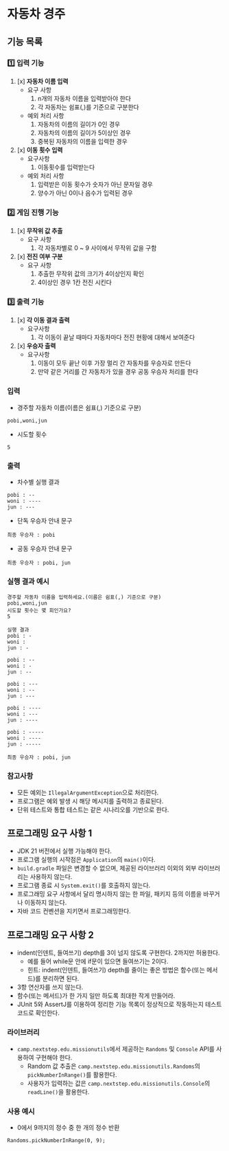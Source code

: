# 자동차 경주

## 기능 목록

### 1️⃣ 입력 기능
1. [x] **자동차 이름 입력**
    - 요구 사항
        1. n개의 자동차 이름을 입력받아야 한다
        2. 각 자동차는 쉼표(,)를 기준으로 구분한다
    - 예외 처리 사항
        1. 자동차의 이름의 길이가 0인 경우
        2. 자동차의 이름의 길이가 5이상인 경우
        3. 중복된 자동차의 이름을 입력한 경우
2. [x] **이동 횟수 입력**
    - 요구사항
        1. 이동횟수를 입력받는다
    - 예외 처리 사항
        1. 입력받은 이동 횟수가 숫자가 아닌 문자일 경우
        2. 양수가 아닌 0이나 음수가 입력된 경우

### 2️⃣ 게임 진행 기능
1. [x] **무작위 값 추출**
    - 요구 사항
        1. 각 자동차별로 0 ~ 9 사이에서 무작위 값을 구함
2. [x] **전진 여부 구분**
    - 요구 사항
        1. 추출한 무작위 값의 크기가 4이상인지 확인
        2. 4이상인 경우 1칸 전진 시킨다

### 3️⃣ 출력 기능
1. [x] **각 이동 결과 출력**
    - 요구사항
        1. 각 이동이 끝날 때마다 자동차마다 전진 현황에 대해서 보여준다
2. [x] **우승자 출력**
    - 요구사항
        1. 이동이 모두 끝난 이후 가장 멀리 간 자동차를 우승자로 만든다
        2. 만약 같은 거리를 간 자동차가 있을 경우 공동 우승자 처리를 한다


### 입력
- 경주할 자동차 이름(이름은 쉼표(,) 기준으로 구분)
```
pobi,woni,jun
```
- 시도할 횟수
```
5
```

### 출력
- 차수별 실행 결과
```
pobi : --
woni : ----
jun : ---
```
- 단독 우승자 안내 문구
```
최종 우승자 : pobi
```
- 공동 우승자 안내 문구
```
최종 우승자 : pobi, jun
```

### 실행 결과 예시
````
경주할 자동차 이름을 입력하세요.(이름은 쉼표(,) 기준으로 구분)
pobi,woni,jun
시도할 횟수는 몇 회인가요?
5

실행 결과
pobi : -
woni :
jun : -

pobi : --
woni : -
jun : --

pobi : ---
woni : --
jun : ---

pobi : ----
woni : ---
jun : ----

pobi : -----
woni : ----
jun : -----

최종 우승자 : pobi, jun
````
### 참고사항
- 모든 예외는 `IllegalArgumentException`으로 처리한다.
- 프로그램은 예외 발생 시 해당 메시지를 출력하고 종료된다.
- 단위 테스트와 통합 테스트는 같은 시나리오를 기반으로 한다.

## 프로그래밍 요구 사항 1
- JDK 21 버전에서 실행 가능해야 한다.
- 프로그램 실행의 시작점은 `Application`의 `main()`이다.
- `build.gradle` 파일은 변경할 수 없으며, 제공된 라이브러리 이외의 외부 라이브러리는 사용하지 않는다.
- 프로그램 종료 시 `System.exit()`를 호출하지 않는다.
- 프로그래밍 요구 사항에서 달리 명시하지 않는 한 파일, 패키지 등의 이름을 바꾸거나 이동하지 않는다.
- 자바 코드 컨벤션을 지키면서 프로그래밍한다.

## 프로그래밍 요구 사항 2
- indent(인덴트, 들여쓰기) depth를 3이 넘지 않도록 구현한다. 2까지만 허용한다.
    - 예를 들어 while문 안에 if문이 있으면 들여쓰기는 2이다.
    - 힌트: indent(인덴트, 들여쓰기) depth를 줄이는 좋은 방법은 함수(또는 메서드)를 분리하면 된다.
- 3항 연산자를 쓰지 않는다.
- 함수(또는 메서드)가 한 가지 일만 하도록 최대한 작게 만들어라.
- JUnit 5와 AssertJ를 이용하여 정리한 기능 목록이 정상적으로 작동하는지 테스트 코드로 확인한다.

### 라이브러리
- `camp.nextstep.edu.missionutils`에서 제공하는 `Randoms` 및 `Console` API를 사용하여 구현해야 한다.
    - Random 값 추출은 `camp.nextstep.edu.missionutils.Randoms`의 `pickNumberInRange()`를 활용한다.
    - 사용자가 입력하는 값은 `camp.nextstep.edu.missionutils.Console`의 `readLine()`을 활용한다.

### 사용 예시
- 0에서 9까지의 정수 중 한 개의 정수 반환
````
Randoms.pickNumberInRange(0, 9);
````